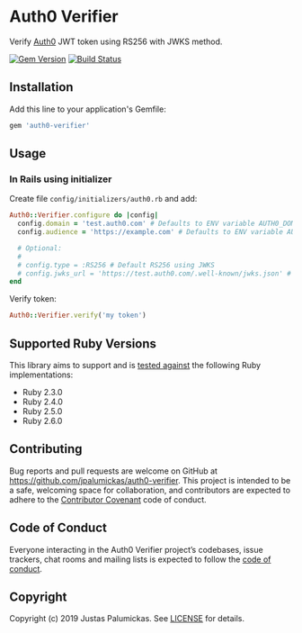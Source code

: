 # Auth0 Verifier

Verify [Auth0][auth0] JWT token using RS256 with JWKS method.

[![Gem Version](https://img.shields.io/gem/v/auth0-verifier.svg?style=flat-square)][rubygems]
[![Build Status](https://img.shields.io/travis/jpalumickas/auth0-verifier.svg?style=flat-square)][travis]

## Installation

Add this line to your application's Gemfile:

```ruby
gem 'auth0-verifier'
```

## Usage

### In Rails using initializer

Create file `config/initializers/auth0.rb` and add:

```rb
Auth0::Verifier.configure do |config|
  config.domain = 'test.auth0.com' # Defaults to ENV variable AUTH0_DOMAIN
  config.audience = 'https://example.com' # Defaults to ENV variable AUTH0_AUDIENCE

  # Optional:
  #
  # config.type = :RS256 # Default RS256 using JWKS
  # config.jwks_url = 'https://test.auth0.com/.well-known/jwks.json' # Defaults to domain
end

```


Verify token:

```rb
Auth0::Verifier.verify('my token')

```

## Supported Ruby Versions

This library aims to support and is [tested against][travis] the following Ruby
implementations:

* Ruby 2.3.0
* Ruby 2.4.0
* Ruby 2.5.0
* Ruby 2.6.0

## Contributing

Bug reports and pull requests are welcome on GitHub at https://github.com/jpalumickas/auth0-verifier. This project is intended to be a safe, welcoming space for collaboration, and contributors are expected to adhere to the [Contributor Covenant](http://contributor-covenant.org) code of conduct.


## Code of Conduct

Everyone interacting in the Auth0 Verifier project’s codebases, issue trackers, chat rooms and mailing lists is expected to follow the [code of conduct](https://github.com/jpalumickas/auth0-verifier/blob/master/CODE_OF_CONDUCT.md).

## Copyright
Copyright (c) 2019 Justas Palumickas. See [LICENSE][license] for details.

[rubygems]: https://rubygems.org/gems/auth0-verifier
[travis]: https://travis-ci.com/jpalumickas/auth0-verifier

[license]: https://raw.githubusercontent.com/jpalumickas/auth0-verifie/master/LICENSE
[auth0]: https://auth0.com
